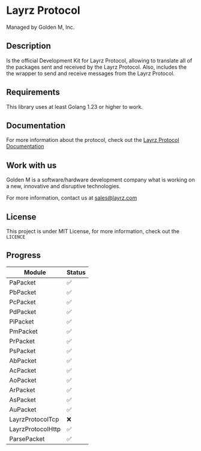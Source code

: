 # Layrz Protocol

Managed by Golden M, Inc.

## Description
Is the official Development Kit for Layrz Protocol, allowing to translate all of the packages sent and received by the Layrz Protocol.
Also, includes the the wrapper to send and receive messages from the Layrz Protocol.

## Requirements
This library uses at least Golang 1.23 or higher to work.

## Documentation
For more information about the protocol, check out the [Layrz Protocol Documentation](https://developers.layrz.com/protocol/)

## Work with us
Golden M is a software/hardware development company what is working on
a new, innovative and disruptive technologies.

For more information, contact us at [sales@layrz.com](mailto:sales@layrz.com)

## License
This project is under MIT License, for more information, check out the `LICENCE`

## Progress
| Module | Status |
|-|-|
| PaPacket | ✅ |
| PbPacket | ✅ |
| PcPacket | ✅ |
| PdPacket | ✅ |
| PiPacket | ✅ |
| PmPacket | ✅ |
| PrPacket | ✅ |
| PsPacket | ✅ |
| AbPacket | ✅ |
| AcPacket | ✅ |
| AoPacket | ✅ |
| ArPacket | ✅ |
| AsPacket | ✅ |
| AuPacket | ✅ |
| LayrzProtocolTcp | ❌ |
| LayrzProtocolHttp | ✅ |
| ParsePacket | ✅ |